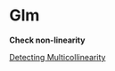 # Glm

**Check non-linearity**

[Detecting Multicollinearity](https://www.edupristine.com/blog/detecting-multicollinearity)

